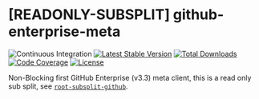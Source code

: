 # [READONLY-SUBSPLIT] github-enterprise-meta


![Continuous Integration](https://github.com/php-api-clients/github-enterprise-meta/workflows/Continuous%20Integration/badge.svg)
[![Latest Stable Version](https://poser.pugx.org/api-clients/github-enterprise-meta/v/stable.png)](https://packagist.org/packages/api-clients/github-enterprise-meta)
[![Total Downloads](https://poser.pugx.org/api-clients/github-enterprise-meta/downloads.png)](https://packagist.org/packages/api-clients/github-enterprise-meta)
[![Code Coverage](https://scrutinizer-ci.com/g/php-api-clients/github-enterprise-meta/badges/coverage.png?b==)](https://scrutinizer-ci.com/g/php-api-clients/github-enterprise-meta/?branch=)
[![License](https://poser.pugx.org/api-clients/github-enterprise-meta/license.png)](https://packagist.org/packages/api-clients/github-enterprise-meta)

Non-Blocking first GitHub Enterprise (v3.3) meta client, this is a read only sub split, see [`root-subsplit-github`](https://github.com/php-api-clients/root-subsplit-github).
